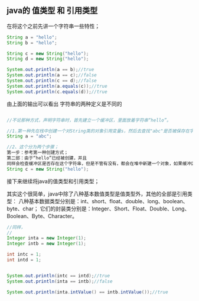 ## java的 值类型 和 引用类型

在将这个之前先讲一个字符串一些特性；
```java
String a = "hello";
String b = "hello";

String c = new String("hello");
String d = new String("hello");

System.out.println(a == b);//true
System.out.println(a == c);//false
System.out.println(c == d);//false
System.out.println(a.equals(c));//true
System.out.println(c.equals(d));//true
```

由上面的输出可以看出
字符串的两种定义是不同的
```java

//不论那种方式，声明字符串时，首先建立一个缓冲区，里面放着字符串“hello”。

//1.第一种先在栈中创建一个对String类的对象引用变量s，然后去查找"abc"是否被保存在字符串常量池中，如果没有则在栈中创建三个char型的值'a'、'b'、'c'，然后在堆中创建一个String对象object，它的值是刚才在栈中创建的三个char型值组成的数组{'a'、'b'、'c'}，接着这个String对象object被存放进字符串常量池，最后将s指向这个对象的地址，如果"abc"已经被保存在字符串常量池中，则在字符串常量池中找到值为"abc"的对象object，然后将s指向这个对象的地址。
String a = "abc";

//2、这个分为两个步骤；
第一步：参考第一种创建方式；
第二部：由于“hello”已经被创建，并且
同样会检查缓冲区是否存在这个字符串，但是不管有没有，都会在堆中新建一个对象，如果缓冲区不存在这个字符串，就要新建一个。以为是两个对象，所以两个字符串不一样，输出为false。
String c = new String("hello");
```



接下来继续将java的值类型和引用类型；

其实这个很简单，java中除了八种基本数值类型是值类型外，其他的全部是引用类型：
八种基本数据类型分别是：int、short、float、double、long、boolean、byte、char；
它们的封装类分别是：Integer、Short、Float、Double、Long、Boolean、Byte、Character。

```java
//同样，
//
Integer inta = new Integer(1);
Integer intb = new Integer(1);

int intc = 1;
int intd = 1;


System.out.println(intc == intd);//true
System.out.println(inta == intb);//false

System.out.println(inta.intValue() == intb.intValue());//true
```


